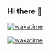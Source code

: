 ### Hi there 👋
[![wakatime](https://wakatime.com/badge/user/011f2746-4b33-4443-8714-b7d82d5c9bd4.svg)](https://wakatime.com/@011f2746-4b33-4443-8714-b7d82d5c9bd4)

[![wakatime](https://wakatime.com/share/@matteo_psnt/b72886bf-03d4-4e0b-b776-bdac0a50b523.svg)](https://wakatime.com/share/@matteo_psnt/b72886bf-03d4-4e0b-b776-bdac0a50b523.svg)
<!--
**matteo-psnt/matteo-psnt** is a ✨ _special_ ✨ repository because its `README.md` (this file) appears on your GitHub profile.

Here are some ideas to get you started:

- 🔭 I’m currently working on ...
- 🌱 I’m currently learning ...
- 👯 I’m looking to collaborate on ...
- 🤔 I’m looking for help with ...
- 💬 Ask me about ...
- 📫 How to reach me: ...
- 😄 Pronouns: ...
- ⚡ Fun fact: ...
-->
